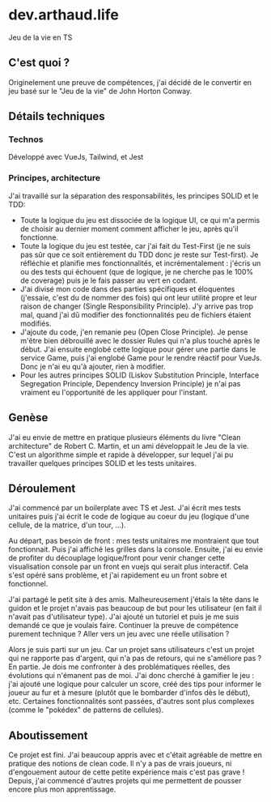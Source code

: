 # dev.arthaud.life
Jeu de la vie en TS

## C'est quoi ?

Originelement une preuve de compétences, j'ai décidé de le convertir en jeu basé sur le "Jeu de la vie" de John Horton Conway.

## Détails techniques
### Technos
Développé avec VueJs, Tailwind, et Jest

### Principes, architecture
J'ai travaillé sur la séparation des responsabilités, les principes SOLID et le TDD:
- Toute la logique du jeu est dissociée de la logique UI, ce qui m'a permis de choisir au dernier moment comment afficher le jeu, après qu'il fonctionne.
- Toute la logique du jeu est testée, car j'ai fait du Test-First (je ne suis pas sûr que ce soit entièrement du TDD donc je reste sur Test-first). Je réfléchie et planifie mes fonctionnalités, et incrémentalement : j'écris un ou des tests qui échouent (que de logique, je ne cherche pas le 100% de coverage) puis je le fais passer au vert en codant.
- J'ai divisé mon code dans des parties spécifiques et éloquentes (j'essaie, c'est du de nommer des fois) qui ont leur utilité propre et leur raison de changer (Single Responsibility Principle). J'y arrive pas trop mal, quand j'ai dû modifier des fonctionnalités peu de fichiers étaient modifiés.
- J'ajoute du code, j'en remanie peu (Open Close Principle). Je pense m'être bien débrouillé avec le dossier Rules qui n'a plus touché après le début. J'ai ensuite englobé cette logique pour gérer une partie dans le service Game, puis j'ai englobé Game pour le rendre réactif pour VueJs. Donc je n'ai eu qu'à ajouter, rien à modifier.
- Pour les autres principes SOLID (Liskov Substitution Principle, Interface Segregation Principle, Dependency Inversion Principle) je n'ai pas vraiment eu l'opportunité de les appliquer pour l'instant.

## Genèse
J'ai eu envie de mettre en pratique plusieurs éléments du livre "Clean architecture" de Robert C. Martin, et un ami développait le Jeu de la vie. C'est un algorithme simple et rapide à développer, sur lequel j'ai pu travailler quelques principes SOLID et les tests unitaires.

## Déroulement
J'ai commencé par un boilerplate avec TS et Jest. J'ai écrit mes tests unitaires puis j'ai écrit le code de logique au coeur du jeu (logique d'une cellule, de la matrice, d'un tour, ...).

Au départ, pas besoin de front : mes tests unitaires me montraient que tout fonctionnait. Puis j'ai affiché les grilles dans la console. Ensuite, j'ai eu envie de profiter du découplage logique/front pour venir changer cette visualisation console par un front en vuejs qui serait plus interactif. Cela s'est opéré sans problème, et j'ai rapidement eu un front sobre et fonctionnel.

J'ai partagé le petit site à des amis. Malheureusement j'étais la tête dans le guidon et le projet n'avais pas beaucoup de but pour les utilisateur (en fait il n'avait pas d'utilisateur type). J'ai ajouté un tutoriel et puis je me suis demandé ce que je voulais faire. Continuer la preuve de compétence purement technique ? Aller vers un jeu avec une réelle utilisation ?

Alors je suis parti sur un jeu. Car un projet sans utilisateurs c'est un projet qui ne rapporte pas d'argent, qui n'a pas de retours, qui ne s'améliore pas ? En partie. Je dois me confronter à des problématiques réelles, des évolutions qui n'émanent pas de moi. J'ai donc cherché à gamifier le jeu : j'ai ajouté une logique pour calculer un score, créé des tips pour informer le joueur au fur et à mesure (plutôt que le bombarder d'infos dès le début), etc. Certaines fonctionnalités sont passées, d'autres sont plus complexes (comme le "pokédex" de patterns de cellules).

## Aboutissement
Ce projet est fini. J'ai beaucoup appris avec et c'était agréable de mettre en pratique des notions de clean code. Il n'y a pas de vrais joueurs, ni d'engouement autour de cette petite expérience mais c'est pas grave !  
Depuis, j'ai commencé d'autres projets qui me permettent de pousser encore plus mon apprentissage.
